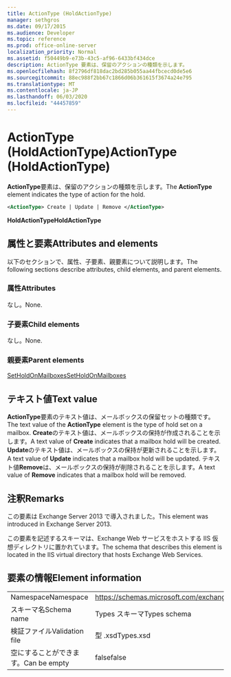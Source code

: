 ```yaml
---
title: ActionType (HoldActionType)
manager: sethgros
ms.date: 09/17/2015
ms.audience: Developer
ms.topic: reference
ms.prod: office-online-server
localization_priority: Normal
ms.assetid: f50449b9-e73b-43c5-af96-6433bf434dce
description: ActionType 要素は、保留のアクションの種類を示します。
ms.openlocfilehash: 8f2796df818dac2bd285b055aa44fbcecd0de5e6
ms.sourcegitcommit: 88ec988f2bb67c1866d06b361615f3674a24e795
ms.translationtype: MT
ms.contentlocale: ja-JP
ms.lasthandoff: 06/03/2020
ms.locfileid: "44457859"
---
```

# <a name="actiontype-holdactiontype"></a><span data-ttu-id="9002d-103">ActionType (HoldActionType)</span><span class="sxs-lookup"><span data-stu-id="9002d-103">ActionType (HoldActionType)</span></span>

<span data-ttu-id="9002d-104">**ActionType**要素は、保留のアクションの種類を示します。</span><span class="sxs-lookup"><span data-stu-id="9002d-104">The **ActionType** element indicates the type of action for the hold.</span></span> 
  
```XML
<ActionType> Create | Update | Remove </ActionType>
```

 <span data-ttu-id="9002d-105">**HoldActionType**</span><span class="sxs-lookup"><span data-stu-id="9002d-105">**HoldActionType**</span></span>
## <a name="attributes-and-elements"></a><span data-ttu-id="9002d-106">属性と要素</span><span class="sxs-lookup"><span data-stu-id="9002d-106">Attributes and elements</span></span>

<span data-ttu-id="9002d-107">以下のセクションで、属性、子要素、親要素について説明します。</span><span class="sxs-lookup"><span data-stu-id="9002d-107">The following sections describe attributes, child elements, and parent elements.</span></span>
  
### <a name="attributes"></a><span data-ttu-id="9002d-108">属性</span><span class="sxs-lookup"><span data-stu-id="9002d-108">Attributes</span></span>

<span data-ttu-id="9002d-109">なし。</span><span class="sxs-lookup"><span data-stu-id="9002d-109">None.</span></span>
  
### <a name="child-elements"></a><span data-ttu-id="9002d-110">子要素</span><span class="sxs-lookup"><span data-stu-id="9002d-110">Child elements</span></span>

<span data-ttu-id="9002d-111">なし。</span><span class="sxs-lookup"><span data-stu-id="9002d-111">None.</span></span>
  
### <a name="parent-elements"></a><span data-ttu-id="9002d-112">親要素</span><span class="sxs-lookup"><span data-stu-id="9002d-112">Parent elements</span></span>

[<span data-ttu-id="9002d-113">SetHoldOnMailboxes</span><span class="sxs-lookup"><span data-stu-id="9002d-113">SetHoldOnMailboxes</span></span>](setholdonmailboxes.md)
  
## <a name="text-value"></a><span data-ttu-id="9002d-114">テキスト値</span><span class="sxs-lookup"><span data-stu-id="9002d-114">Text value</span></span>

<span data-ttu-id="9002d-115">**ActionType**要素のテキスト値は、メールボックスの保留セットの種類です。</span><span class="sxs-lookup"><span data-stu-id="9002d-115">The text value of the **ActionType** element is the type of hold set on a mailbox.</span></span> <span data-ttu-id="9002d-116">**Create**のテキスト値は、メールボックスの保持が作成されることを示します。</span><span class="sxs-lookup"><span data-stu-id="9002d-116">A text value of **Create** indicates that a mailbox hold will be created.</span></span> <span data-ttu-id="9002d-117">**Update**のテキスト値は、メールボックスの保持が更新されることを示します。</span><span class="sxs-lookup"><span data-stu-id="9002d-117">A text value of **Update** indicates that a mailbox hold will be updated.</span></span> <span data-ttu-id="9002d-118">テキスト値**Remove**は、メールボックスの保持が削除されることを示します。</span><span class="sxs-lookup"><span data-stu-id="9002d-118">A text value of **Remove** indicates that a mailbox hold will be removed.</span></span> 
  
## <a name="remarks"></a><span data-ttu-id="9002d-119">注釈</span><span class="sxs-lookup"><span data-stu-id="9002d-119">Remarks</span></span>

<span data-ttu-id="9002d-120">この要素は Exchange Server 2013 で導入されました。</span><span class="sxs-lookup"><span data-stu-id="9002d-120">This element was introduced in Exchange Server 2013.</span></span>
  
<span data-ttu-id="9002d-121">この要素を記述するスキーマは、Exchange Web サービスをホストする IIS 仮想ディレクトリに置かれています。</span><span class="sxs-lookup"><span data-stu-id="9002d-121">The schema that describes this element is located in the IIS virtual directory that hosts Exchange Web Services.</span></span>
  
## <a name="element-information"></a><span data-ttu-id="9002d-122">要素の情報</span><span class="sxs-lookup"><span data-stu-id="9002d-122">Element information</span></span>

|||
|:-----|:-----|
|<span data-ttu-id="9002d-123">Namespace</span><span class="sxs-lookup"><span data-stu-id="9002d-123">Namespace</span></span>  <br/> |https://schemas.microsoft.com/exchange/services/2006/types  <br/> |
|<span data-ttu-id="9002d-124">スキーマ名</span><span class="sxs-lookup"><span data-stu-id="9002d-124">Schema name</span></span>  <br/> |<span data-ttu-id="9002d-125">Types スキーマ</span><span class="sxs-lookup"><span data-stu-id="9002d-125">Types schema</span></span>  <br/> |
|<span data-ttu-id="9002d-126">検証ファイル</span><span class="sxs-lookup"><span data-stu-id="9002d-126">Validation file</span></span>  <br/> |<span data-ttu-id="9002d-127">型 .xsd</span><span class="sxs-lookup"><span data-stu-id="9002d-127">Types.xsd</span></span>  <br/> |
|<span data-ttu-id="9002d-128">空にすることができます。</span><span class="sxs-lookup"><span data-stu-id="9002d-128">Can be empty</span></span>  <br/> |<span data-ttu-id="9002d-129">false</span><span class="sxs-lookup"><span data-stu-id="9002d-129">false</span></span>  <br/> |
   

